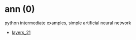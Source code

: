 # ann (0)
python intermediate examples, simple artificial neural network

+ [layers_21](layers_21.md)
